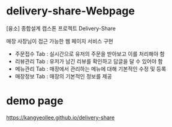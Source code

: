 # delivery-share-Webpage

[융소] 종합설계 캡스톤 프로젝트 Delivery-Share

매장 사장님이 접근 가능한 웹 페이지 서비스 구현

- 주문접수 Tab : 실시간으로 유저의 주문을 받아보고 이를 처리해야 함
- 리뷰관리 Tab : 유저가 남긴 리뷰를 확인하고 답글을 달 수 있어야 함
- 메뉴관리 Tab : 매장에서 관리하는 메뉴에 대해 기본적인 수정 및 등록
- 매장정보 Tab : 매장의 기본적인 정보를 제공

# demo page

https://kangyeollee.github.io/delivery-share
